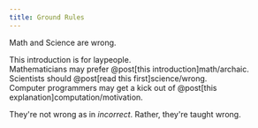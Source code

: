 ```yaml
---
title: Ground Rules
---
```


Math and Science are wrong.

<div class="asides">
  <aside class="info" markdown="block">
  This introduction is for laypeople.
  </aside>

  <aside class="rules" markdown="block">
  Mathematicians may prefer @post[this introduction]math/archaic.
  </aside>

  <aside class="knowledge" markdown="block">
  Scientists should @post[read this first]science/wrong.
  </aside>

  <aside class="computer" markdown="block">
  Computer programmers may get a kick out of @post[this explanation]computation/motivation.
  </aside>
</div>

They're not wrong as in *incorrect*. Rather, they're taught wrong.
